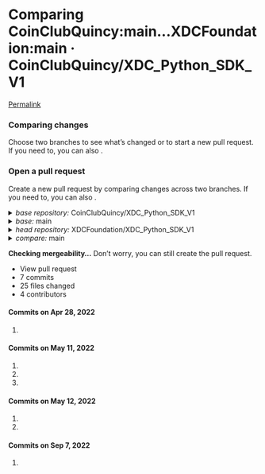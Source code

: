 # Comparing CoinClubQuincy:main...XDCFoundation:main · CoinClubQuincy/XDC\_Python\_SDK\_V1

[Permalink](https://github.com/CoinClubQuincy/XDC\_Python\_SDK\_V1/compare/CoinClubQuincy:ddf4eb3...XDCFoundation:66fa7e5)

### Comparing changes

Choose two branches to see what’s changed or to start a new pull request. If you need to, you can also .

### Open a pull request

Create a new pull request by comparing changes across two branches. If you need to, you can also .

<details>

<summary><em>base repository:</em> CoinClubQuincy/XDC_Python_SDK_V1</summary>



</details>

<details>

<summary><em>base:</em> main</summary>



</details>

<details>

<summary><em>head repository:</em> XDCFoundation/XDC_Python_SDK_V1</summary>



</details>

<details>

<summary><em>compare:</em> main</summary>



</details>

**Checking mergeability…** Don’t worry, you can still create the pull request.

* View pull request
* 7 commits
* 25 files changed
* 4 contributors

#### Commits on Apr 28, 2022

1.

#### Commits on May 11, 2022

1.
2.
3.

#### Commits on May 12, 2022

1.
2.

#### Commits on Sep 7, 2022

1.

